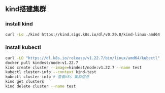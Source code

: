 ## kind搭建集群
### install kind
```bash
curl -Lo ./kind https://kind.sigs.k8s.io/dl/v0.20.0/kind-linux-amd64
```
### install kubectl
```bash
curl -LO "https://dl.k8s.io/release/v1.22.7/bin/linux/amd64/kubectl"
docker pull kindest/node:v1.22.7
kind create cluster --image=kindest/node:v1.22.7 --name test
kubectl cluster-info --context kind-test
kubectl cluster-info # 查看k8s 集群信息
kind get clusters
kind delete cluster --name test
```